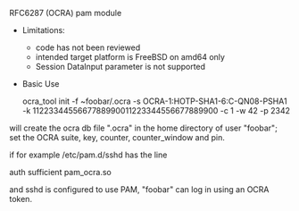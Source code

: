 RFC6287 (OCRA) pam module

* Limitations:

  - code has not been reviewed
  - intended target platform is FreeBSD on amd64 only
  - Session DataInput parameter is not supported


* Basic Use

    ocra_tool init -f ~foobar/.ocra -s OCRA-1:HOTP-SHA1-6:C-QN08-PSHA1 \
              -k 1122334455667788990011223344556677889900 -c 1 -w 42 -p 2342

will create the ocra db file ".ocra" in the home directory of user "foobar";
set the OCRA suite, key, counter, counter_window and pin.

if for example /etc/pam.d/sshd has the line

auth            sufficient      pam_ocra.so

and sshd is configured to use PAM, "foobar" can log in using an OCRA token.
